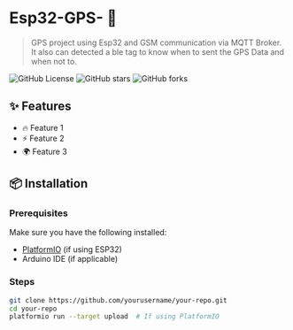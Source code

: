 # Esp32-GPS- 🚀

> GPS project using Esp32 and GSM communication via MQTT Broker. It also can detected a ble tag to know when to sent the GPS Data and when not to.

![GitHub License](https://img.shields.io/github/license/GeGou/Esp32-GPS-)
![GitHub stars](https://img.shields.io/github/stars/GeGou/Esp32-GPS-)
![GitHub forks](https://img.shields.io/github/forks/GeGou/Esp32-GPS-)

## ✨ Features
- 🔥 Feature 1
- ⚡ Feature 2
- 🌍 Feature 3

## 📦 Installation

### Prerequisites
Make sure you have the following installed:
- [PlatformIO](https://platformio.org/) (if using ESP32)
- Arduino IDE (if applicable)

### Steps
```sh
git clone https://github.com/yourusername/your-repo.git
cd your-repo
platformio run --target upload  # If using PlatformIO
